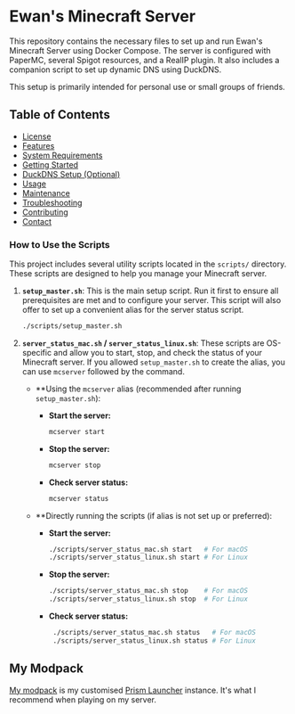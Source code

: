 # Ewan's Minecraft Server

This repository contains the necessary files to set up and run Ewan's Minecraft Server using Docker Compose. The server is configured with PaperMC, several Spigot resources, and a RealIP plugin. It also includes a companion script to set up dynamic DNS using DuckDNS.

This setup is primarily intended for personal use or small groups of friends.

## Table of Contents

* [License](./LICENSE)
* [Features](./docs/features.md)
* [System Requirements](./docs/system-requirements.md)
* [Getting Started](./docs/getting-started.md)
* [DuckDNS Setup (Optional)](./docs/duckdns.md)
* [Usage](./docs/usage.md)
* [Maintenance](./docs/maintenance.md)
* [Troubleshooting](./docs/troubleshooting.md)
* [Contributing](./docs/contributing.md)
* [Contact](./docs/contact.md)

### How to Use the Scripts

This project includes several utility scripts located in the `scripts/` directory. These scripts are designed to help you manage your Minecraft server.

1. **`setup_master.sh`**: This is the main setup script. Run it first to ensure all prerequisites are met and to configure your server. This script will also offer to set up a convenient alias for the server status script.

    ```bash
    ./scripts/setup_master.sh
    ```

2. **`server_status_mac.sh` / `server_status_linux.sh`**: These scripts are OS-specific and allow you to start, stop, and check the status of your Minecraft server. If you allowed `setup_master.sh` to create the alias, you can use `mcserver` followed by the command.

    * **Using the `mcserver` alias (recommended after running `setup_master.sh`):

        * **Start the server:**

            ```bash
            mcserver start
            ```

        * **Stop the server:**

            ```bash
            mcserver stop
            ```

        * **Check server status:**

            ```bash
            mcserver status
            ```

    * **Directly running the scripts (if alias is not set up or preferred):

        * **Start the server:**

            ```bash
            ./scripts/server_status_mac.sh start   # For macOS
            ./scripts/server_status_linux.sh start # For Linux
            ```

        * **Stop the server:**

            ```bash
            ./scripts/server_status_mac.sh stop    # For macOS
            ./scripts/server_status_linux.sh stop  # For Linux
            ```

        * **Check server status:**

            ```bash
             ./scripts/server_status_mac.sh status   # For macOS
             ./scripts/server_status_linux.sh status # For Linux
             ```

## My Modpack

[My modpack](./1.21.1.zip) is my customised [Prism Launcher](https://prismlauncher.org) instance. It's what I recommend when playing on my server.
